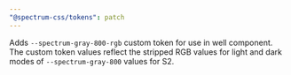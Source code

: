 ```yaml
---
"@spectrum-css/tokens": patch
---
```


Adds `--spectrum-gray-800-rgb` custom token for use in well component. The custom token values reflect the stripped RGB values for light and dark modes of `--spectrum-gray-800` values for S2.
